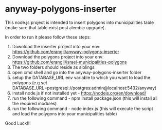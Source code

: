 # anyway-polygons-inserter
This node.js project is intended to insert polygons into municipalities table (make sure that table exist post alembic upgrade).

In order to run it please follow these steps:
1. Download the inserter project into your env: https://github.com/erangil/anyway-polygons-inserter
2. Download the polygons project into your env: https://github.com/erangil/israel-municipalities-polygons
3. The two folders should reside as siblings
4. open cmd shell and go into the anyway-polygons-inserter folder
5. setup the DATABASE_URL env variable to which you want to load the polygons (e.g set DATABASE_URL=postgresql://postgres:admin@localhost:5432/anyway)
6. install node.js if not installed yet - https://nodejs.org/en/download/
6. run the following command - npm install package.json (this will install all the required modules)
7. run the following command - node index.js (this will execute the script and load the polygons into your municipalities table)

Good Luck!!!
